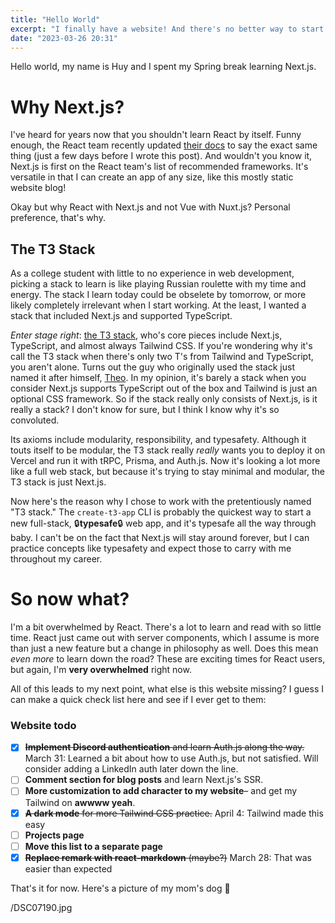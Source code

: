 ```yaml
---
title: "Hello World"
excerpt: "I finally have a website! And there's no better way to start off my first post than with a..."
date: "2023-03-26 20:31"
---
```

Hello world, my name is Huy and I spent my Spring break learning Next.js.

# Why Next.js?
I've heard for years now that you shouldn't learn React by itself. Funny enough, the React team recently updated [their docs](https://react.dev/learn/start-a-new-react-project) to say the exact same thing (just a few days before I wrote this post). And wouldn't you know it, Next.js is first on the React team's list of recommended frameworks. It's versatile in that I can create an app of any size, like this mostly static website blog!

Okay but why React with Next.js and not Vue with Nuxt.js? Personal preference, that's why.

## The T3 Stack
As a college student with little to no experience in web development, picking a stack to learn is like playing Russian roulette with my time and energy. The stack I learn today could be obselete by tomorrow, or more likely completely irrelevant when I start working. At the least, I wanted a stack that included Next.js and supported TypeScript.

*Enter stage right*: [the T3 stack](https://create.t3.gg/), who's core pieces include Next.js, TypeScript, and almost always Tailwind CSS. If you're wondering why it's call the T3 stack when there's only two T's from Tailwind and TypeScript, you aren't alone. Turns out the guy who originally used the stack just named it after himself, [Theo](https://t3.gg/blog). In my opinion, it's barely a stack when you consider Next.js supports TypeScript out of the box and Tailwind is just an optional CSS framework. So if the stack really only consists of Next.js, is it really a stack? I don't know for sure, but I think I know why it's so convoluted.

Its axioms include modularity, responsibility, and typesafety. Although it touts itself to be modular, the T3 stack really *really* wants you to deploy it on Vercel and run it with tRPC, Prisma, and Auth.js. Now it's looking a lot more like a full web stack, but because it's trying to stay minimal and modular, the T3 stack is just Next.js.

Now here's the reason why I chose to work with the pretentiously named "T3 stack." The `create-t3-app` CLI is probably the quickest way to start a new full-stack, 🔒**typesafe**🔒 web app, and it's typesafe all the way through baby. I can't be on the fact that Next.js will stay around forever, but I can practice concepts like typesafety and expect those to carry with me throughout my career.

# So now what?
I'm a bit overwhelmed by React. There's a lot to learn and read with so little time. React just came out with server components, which I assume is more than just a new feature but a change in philosophy as well. Does this mean *even more* to learn down the road? These are exciting times for React users, but again, I'm **very overwhelmed** right now.

All of this leads to my next point, what else is this website missing? I guess I can make a quick check list here and see if I ever get to them:

### Website todo

* [x] ~~**Implement Discord authentication** and learn Auth.js along the way.~~ March 31: Learned a bit about how to use Auth.js, but not satisfied. Will consider adding a LinkedIn auth later down the line.
* [ ] **Comment section for blog posts** and learn Next.js's SSR.
* [ ] **More customization to add character to my website**– and get my Tailwind on **awwww yeah**.
* [x] ~~**A dark mode** for more Tailwind CSS practice.~~ April 4: Tailwind made this easy
* [ ] **Projects page**
* [ ] **Move this list to a separate page**
* [x] ~~**Replace remark with react-markdown** (maybe?)~~ March 28: That was easier than expected

That's it for now. Here's a picture of my mom's dog 👋

/DSC07190.jpg